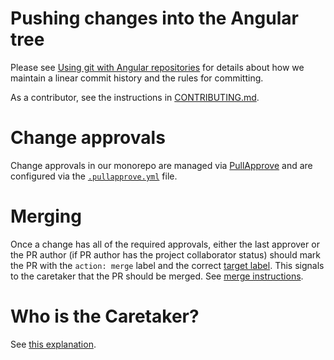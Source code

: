 # Pushing changes into the Angular tree

Please see [Using git with Angular repositories](https://docs.google.com/document/d/1h8nijFSaa1jG_UE8v4WP7glh5qOUXnYtAtJh_gwOQHI/edit)
for details about how we maintain a linear commit history and the rules for committing.

As a contributor, see the instructions in [CONTRIBUTING.md](../CONTRIBUTING.md).

# Change approvals

Change approvals in our monorepo are managed via [PullApprove](https://docs.pullapprove.com/) and are configured via the [`.pullapprove.yml`](../.pullapprove.yml) file.

# Merging

Once a change has all of the required approvals, either the last approver or the PR author (if PR author has the project collaborator status)
should mark the PR with the `action: merge` label and the correct [target label](https://github.com/angular/angular/blob/main/docs/TRIAGE_AND_LABELS.md#pr-target).
This signals to the caretaker that the PR should be merged. See [merge instructions](CARETAKER.md).

# Who is the Caretaker?

See [this explanation](https://twitter.com/IgorMinar/status/799365744806854656).
